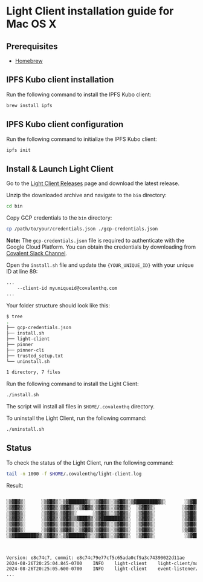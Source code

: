 # Light Client installation guide for Mac OS X

## Prerequisites

- [Homebrew](https://brew.sh/)

## IPFS Kubo client installation

Run the following command to install the IPFS Kubo client:

```bash
brew install ipfs
```

## IPFS Kubo client configuration

Run the following command to initialize the IPFS Kubo client:

```bash
ipfs init
```

## Install & Launch Light Client

Go to the [Light Client Releases](https://github.com/covalenthq/das-ipfs-pinner/releases) page and download the latest release.

Unzip the downloaded archive and navigate to the `bin` directory:

```bash
cd bin
```

Copy GCP credentials to the `bin` directory:

```bash
cp /path/to/your/credentials.json ./gcp-credentials.json
```

**Note:** The `gcp-credentials.json` file is required to authenticate with the Google Cloud Platform. You can obtain the credentials by downloading from [Covalent Slack Channel](https://covalent-hq.slack.com/archives/C071MF2RG76/p1724728668807929).

Open the `install.sh` file and update the `{YOUR_UNIQUE_ID}` with your unique ID at line 89:

```bash
...
    --client-id myuniqueid@covalenthq.com
...
```

Your folder structure should look like this:

```bash
$ tree
.
├── gcp-credentials.json
├── install.sh
├── light-client
├── pinner
├── pinner-cli
├── trusted_setup.txt
└── uninstall.sh

1 directory, 7 files
```

Run the following command to install the Light Client:

```bash
./install.sh
```

The script will install all files in `$HOME/.covalenthq` directory.

To uninstall the Light Client, run the following command:

```bash
./uninstall.sh
```

## Status

To check the status of the Light Client, run the following command:

```bash
tail -n 1000 -f $HOME/.covalenthq/light-client.log
```

Result:

```bash

░▒▓█▓▒░      ░▒▓█▓▒░░▒▓██████▓▒░░▒▓█▓▒░░▒▓█▓▒░▒▓████████▓▒░       ░▒▓██████▓▒░░▒▓█▓▒░      ░▒▓█▓▒░▒▓████████▓▒░▒▓███████▓▒░▒▓████████▓▒░ 
░▒▓█▓▒░      ░▒▓█▓▒░▒▓█▓▒░░▒▓█▓▒░▒▓█▓▒░░▒▓█▓▒░  ░▒▓█▓▒░          ░▒▓█▓▒░░▒▓█▓▒░▒▓█▓▒░      ░▒▓█▓▒░▒▓█▓▒░      ░▒▓█▓▒░░▒▓█▓▒░ ░▒▓█▓▒░     
░▒▓█▓▒░      ░▒▓█▓▒░▒▓█▓▒░      ░▒▓█▓▒░░▒▓█▓▒░  ░▒▓█▓▒░          ░▒▓█▓▒░      ░▒▓█▓▒░      ░▒▓█▓▒░▒▓█▓▒░      ░▒▓█▓▒░░▒▓█▓▒░ ░▒▓█▓▒░     
░▒▓█▓▒░      ░▒▓█▓▒░▒▓█▓▒▒▓███▓▒░▒▓████████▓▒░  ░▒▓█▓▒░          ░▒▓█▓▒░      ░▒▓█▓▒░      ░▒▓█▓▒░▒▓██████▓▒░ ░▒▓█▓▒░░▒▓█▓▒░ ░▒▓█▓▒░     
░▒▓█▓▒░      ░▒▓█▓▒░▒▓█▓▒░░▒▓█▓▒░▒▓█▓▒░░▒▓█▓▒░  ░▒▓█▓▒░          ░▒▓█▓▒░      ░▒▓█▓▒░      ░▒▓█▓▒░▒▓█▓▒░      ░▒▓█▓▒░░▒▓█▓▒░ ░▒▓█▓▒░     
░▒▓█▓▒░      ░▒▓█▓▒░▒▓█▓▒░░▒▓█▓▒░▒▓█▓▒░░▒▓█▓▒░  ░▒▓█▓▒░          ░▒▓█▓▒░░▒▓█▓▒░▒▓█▓▒░      ░▒▓█▓▒░▒▓█▓▒░      ░▒▓█▓▒░░▒▓█▓▒░ ░▒▓█▓▒░     
░▒▓████████▓▒░▒▓█▓▒░░▒▓██████▓▒░░▒▓█▓▒░░▒▓█▓▒░  ░▒▓█▓▒░           ░▒▓██████▓▒░░▒▓████████▓▒░▒▓█▓▒░▒▓████████▓▒░▒▓█▓▒░░▒▓█▓▒░ ░▒▓█▓▒░     
                                                                                                                                         
                                                                                                                                         

Version: e8c74c7, commit: e8c74c79e77cf5c65ada0cf9a3c74390022d11ae
2024-08-26T20:25:04.845-0700	INFO	light-client	light-client/main.go:96	Starting client...
2024-08-26T20:25:05.600-0700	INFO	light-client	event-listener/listener.go:82	Subscribed to logs for contract: 0x916B54696A70588a716F899bE1e8f2A5fFd5f135
...
```
